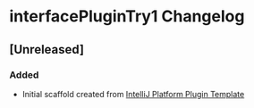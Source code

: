 <!-- Keep a Changelog guide -> https://keepachangelog.com -->

# interfacePluginTry1 Changelog

## [Unreleased]
### Added
- Initial scaffold created from [IntelliJ Platform Plugin Template](https://github.com/JetBrains/intellij-platform-plugin-template)
